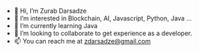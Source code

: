 - 👋 Hi, I’m Zurab Darsadze
- 👀 I’m interested in Blockchain, AI, Javascript, Python, Java ...
- 🌱 I’m currently learning Java
- 💞️ I’m looking to collaborate to get experience as a developer.
- 📫 You can reach me at zdarsadze@gmail.com

<!---
zdarsadze/zdarsadze is a ✨ special ✨ repository because its `README.md` (this file) appears on your GitHub profile.
You can click the Preview link to take a look at your changes.
--->
